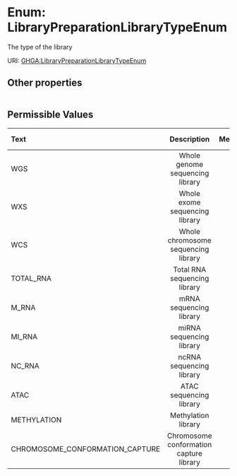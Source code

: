 
# Enum: LibraryPreparationLibraryTypeEnum


The type of the library

URI: [GHGA:LibraryPreparationLibraryTypeEnum](https://w3id.org/GHGA/LibraryPreparationLibraryTypeEnum)


## Other properties

|  |  |  |
| --- | --- | --- |

## Permissible Values

| Text | Description | Meaning | Other Information |
| :--- | :---: | :---: | ---: |
| WGS | Whole genome sequencing library |  |  |
| WXS | Whole exome sequencing library |  |  |
| WCS | Whole chromosome sequencing library |  |  |
| TOTAL_RNA | Total RNA sequencing library |  |  |
| M_RNA | mRNA sequencing library |  |  |
| MI_RNA | miRNA sequencing library |  |  |
| NC_RNA | ncRNA sequencing library |  |  |
| ATAC | ATAC sequencing library |  |  |
| METHYLATION | Methylation library |  |  |
| CHROMOSOME_CONFORMATION_CAPTURE | Chromosome conformation capture library |  |  |

